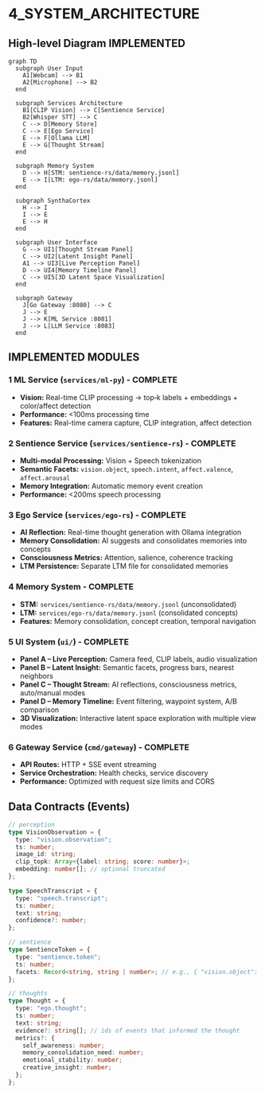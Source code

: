 # 4_SYSTEM_ARCHITECTURE

## High-level Diagram **IMPLEMENTED**

```mermaid
graph TD
  subgraph User Input
    A1[Webcam] --> B1
    A2[Microphone] --> B2
  end

  subgraph Services Architecture
    B1[CLIP Vision] --> C[Sentience Service]
    B2[Whisper STT] --> C
    C --> D[Memory Store]
    C --> E[Ego Service]
    E --> F[Ollama LLM]
    E --> G[Thought Stream]
  end

  subgraph Memory System
    D --> H[STM: sentience-rs/data/memory.jsonl]
    E --> I[LTM: ego-rs/data/memory.jsonl]
  end

  subgraph SynthaCortex
    H --> I
    I --> E
    E --> H
  end

  subgraph User Interface
    G --> UI1[Thought Stream Panel]
    C --> UI2[Latent Insight Panel]
    A1 --> UI3[Live Perception Panel]
    D --> UI4[Memory Timeline Panel]
    C --> UI5[3D Latent Space Visualization]
  end

  subgraph Gateway
    J[Go Gateway :8080] --> C
    J --> E
    J --> K[ML Service :8081]
    J --> L[LLM Service :8083]
  end
```

## **IMPLEMENTED MODULES**

### 1 **ML Service** (`services/ml-py`) - **COMPLETE**

- **Vision:** Real-time CLIP processing → top‑k labels + embeddings + color/affect detection
- **Performance:** <100ms processing time
- **Features:** Real-time camera capture, CLIP integration, affect detection

### 2 **Sentience Service** (`services/sentience-rs`) - **COMPLETE**

- **Multi-modal Processing:** Vision + Speech tokenization
- **Semantic Facets:** `vision.object`, `speech.intent`, `affect.valence`, `affect.arousal`
- **Memory Integration:** Automatic memory event creation
- **Performance:** <200ms speech processing

### 3 **Ego Service** (`services/ego-rs`) - **COMPLETE**

- **AI Reflection:** Real-time thought generation with Ollama integration
- **Memory Consolidation:** AI suggests and consolidates memories into concepts
- **Consciousness Metrics:** Attention, salience, coherence tracking
- **LTM Persistence:** Separate LTM file for consolidated memories

### 4 **Memory System** - **COMPLETE**

- **STM:** `services/sentience-rs/data/memory.jsonl` (unconsolidated)
- **LTM:** `services/ego-rs/data/memory.jsonl` (consolidated concepts)
- **Features:** Memory consolidation, concept creation, temporal navigation

### 5 **UI System** (`ui/`) - **COMPLETE**

- **Panel A – Live Perception:** Camera feed, CLIP labels, audio visualization
- **Panel B – Latent Insight:** Semantic facets, progress bars, nearest neighbors
- **Panel C – Thought Stream:** AI reflections, consciousness metrics, auto/manual modes
- **Panel D – Memory Timeline:** Event filtering, waypoint system, A/B comparison
- **3D Visualization:** Interactive latent space exploration with multiple view modes

### 6 **Gateway Service** (`cmd/gateway`) - **COMPLETE**

- **API Routes:** HTTP + SSE event streaming
- **Service Orchestration:** Health checks, service discovery
- **Performance:** Optimized with request size limits and CORS

## Data Contracts (Events)

```ts
// perception
type VisionObservation = {
  type: "vision.observation";
  ts: number;
  image_id: string;
  clip_topk: Array<{label: string; score: number}>;
  embedding: number[]; // optional truncated
};

type SpeechTranscript = {
  type: "speech.transcript";
  ts: number;
  text: string;
  confidence?: number;
};

// sentience
type SentienceToken = {
  type: "sentience.token";
  ts: number;
  facets: Record<string, string | number>; // e.g., { "vision.object": "cat", "affect.valence": +0.3 }
};

// thoughts
type Thought = {
  type: "ego.thought";
  ts: number;
  text: string;
  evidence?: string[]; // ids of events that informed the thought
  metrics?: {
    self_awareness: number;
    memory_consolidation_need: number;
    emotional_stability: number;
    creative_insight: number;
  };
};
```
